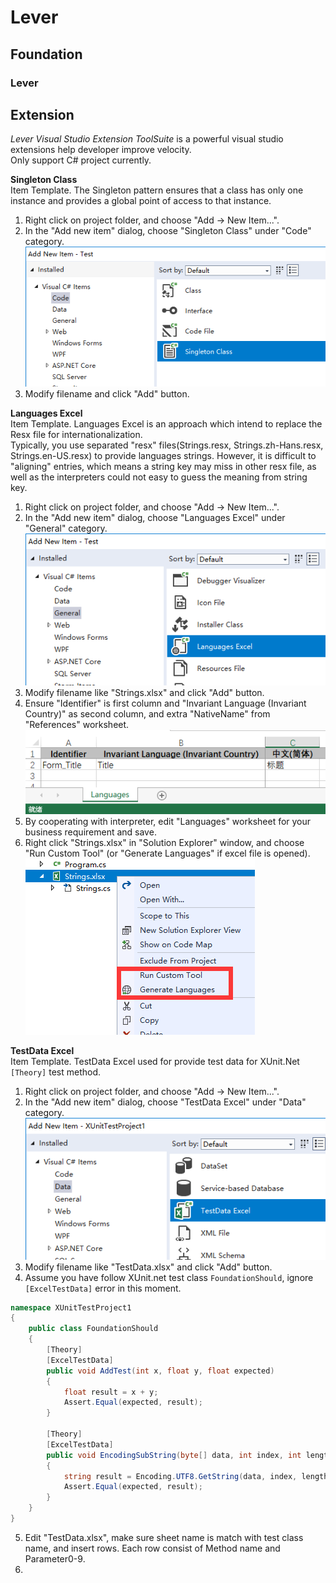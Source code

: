 # Lever
## Foundation

### Lever

## Extension
*Lever Visual Studio Extension ToolSuite* is a powerful visual studio extensions help developer improve velocity.  
Only support C# project currently.

**Singleton Class**  
Item Template. The Singleton pattern ensures that a class has only one instance and provides a global point of access to that instance.
1. Right click on project folder, and choose "Add -> New Item...".
1. In the "Add new item" dialog, choose "Singleton Class" under "Code" category.
   ![Dia](Document/ReadMe/SingletonClass/Dialog.png)
1. Modify filename and click "Add" button.

**Languages Excel**  
Item Template. Languages Excel is an approach which intend to replace the Resx file for internationalization.  
Typically, you use separated "resx" files(Strings.resx, Strings.zh-Hans.resx, Strings.en-US.resx) to provide languages strings.
However, it is difficult to "aligning" entries, which means a string key may miss in other resx file, as well as the interpreters could not easy to guess the meaning from string key.  
1. Right click on project folder, and choose "Add -> New Item...".
1. In the "Add new item" dialog, choose "Languages Excel" under "General" category.
   ![Dia](Document/ReadMe/LanguagesExcel/Dialog.png)
1. Modify filename like "Strings.xlsx" and click "Add" button.
1. Ensure "Identifier" is first column and "Invariant Language (Invariant Country)" as second column, and extra "NativeName" from "References" worksheet.
   ![Dia](Document/ReadMe/LanguagesExcel/Excel.png)
1. By cooperating with interpreter, edit "Languages" worksheet for your business requirement and save.
1. Right click "Strings.xlsx" in "Solution Explorer" window, and choose "Run Custom Tool" (or "Generate Languages" if excel file is opened).
   ![Dia](Document/ReadMe/LanguagesExcel/Generate.png)

**TestData Excel**  
Item Template. TestData Excel used for provide test data for XUnit.Net ```[Theory]``` test method.  
1. Right click on project folder, and choose "Add -> New Item...".
1. In the "Add new item" dialog, choose "TestData Excel" under "Data" category.
   ![Dia](Document/ReadMe/TestDataExcel/Dialog.png)
1. Modify filename like "TestData.xlsx" and click "Add" button.
1. Assume you have follow XUnit.net test class `FoundationShould`, ignore `[ExcelTestData]` error in this moment.
```csharp
namespace XUnitTestProject1
{
    public class FoundationShould
    {
        [Theory]
        [ExcelTestData]
        public void AddTest(int x, float y, float expected)
        {
            float result = x + y;
            Assert.Equal(expected, result);
        }

        [Theory]
        [ExcelTestData]
        public void EncodingSubString(byte[] data, int index, int length, string expected)
        {
            string result = Encoding.UTF8.GetString(data, index, length);
            Assert.Equal(expected, result);
        }
    }
}
```
5. Edit "TestData.xlsx", make sure sheet name is match with test class name, and insert rows. Each row consist of Method name and Parameter0-9.
1. 